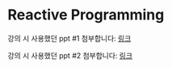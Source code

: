 # Reactive Programming

강의 시 사용했던 ppt #1 첨부합니다: [링크](https://stash.wemakeprice.com/projects/EDU/repos/reactive/browse/docs/ReactiveProgramming_1st.pptx)

강의 시 사용했던 ppt #2 첨부합니다: [링크](https://stash.wemakeprice.com/projects/EDU/repos/reactive/browse/docs/ReactiveProgramming_2nd.pptx)
